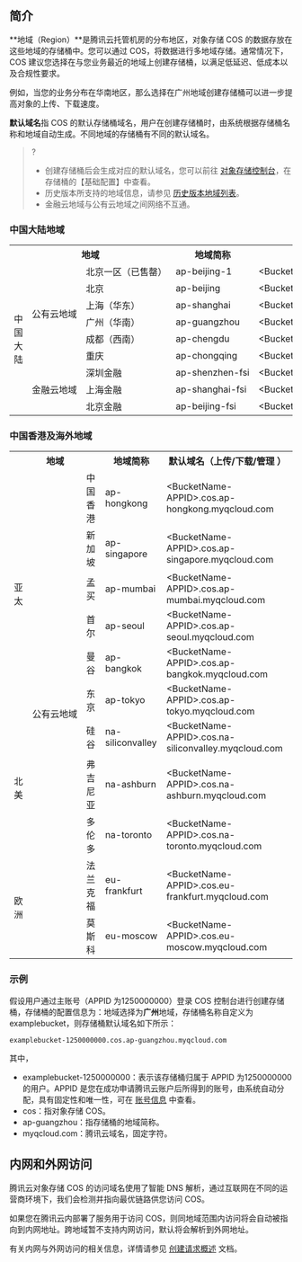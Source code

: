 ## 简介
**地域（Region）**是腾讯云托管机房的分布地区，对象存储 COS 的数据存放在这些地域的存储桶中。您可以通过 COS，将数据进行多地域存储。通常情况下，COS 建议您选择在与您业务最近的地域上创建存储桶，以满足低延迟、低成本以及合规性要求。

例如，当您的业务分布在华南地区，那么选择在广州地域创建存储桶可以进一步提高对象的上传、下载速度。

**默认域名**指 COS 的默认存储桶域名，用户在创建存储桶时，由系统根据存储桶名称和地域自动生成。不同地域的存储桶有不同的默认域名。


> ?
> - 创建存储桶后会生成对应的默认域名，您可以前往 [对象存储控制台](https://console.cloud.tencent.com/cos5)，在存储桶的【基础配置】中查看。
> - 历史版本所支持的地域信息，请参见 [历史版本地域列表](https://cloud.tencent.com/document/product/436/7777)。
> - 金融云地域与公有云地域之间网络不互通。

### 中国大陆地域

<table>
   <tr>
	 <th colspan=3><center>地域</center></th>
      <th>地域简称</th>
      <th>默认域名（上传/下载/管理 ）</th>
   </tr>
   <tr>
      <td rowspan=9>中国大陆</td>
      <td rowspan=6 nowrap="nowrap">公有云地域</td>
      <td nowrap="nowrap">北京一区（已售罄）</td>
      <td>ap-beijing-1</td>
      <td>&lt;BucketName-APPID&gt;.cos.ap-beijing-1.myqcloud.com</td>
   </tr>
   <tr>
      <td>北京</td>
      <td>ap-beijing</td>
      <td>&lt;BucketName-APPID&gt;.cos.ap-beijing.myqcloud.com</td>
   </tr>
   <tr>
      <td>上海（华东）</td>
      <td>ap-shanghai</td>
      <td>&lt;BucketName-APPID&gt;.cos.ap-shanghai.myqcloud.com</td>
   </tr>
   <tr>
      <td>广州（华南）</td>
      <td>ap-guangzhou</td>
      <td>&lt;BucketName-APPID&gt;.cos.ap-guangzhou.myqcloud.com</td>
   </tr>
   <tr>
      <td>成都（西南）</td>
      <td>ap-chengdu</td>
      <td>&lt;BucketName-APPID&gt;.cos.ap-chengdu.myqcloud.com</td>
   </tr>
   <tr>
      <td>重庆</td>
      <td>ap-chongqing</td>
      <td>&lt;BucketName-APPID&gt;.cos.ap-chongqing.myqcloud.com</td>
   </tr>
   <tr>
      <td rowspan=3 nowrap="nowrap">金融云地域</td>
      <td>深圳金融</td>
      <td nowrap="nowrap">ap-shenzhen-fsi</td>
      <td nowrap="nowrap">&lt;BucketName-APPID&gt;.cos.ap-shenzhen-fsi.myqcloud.com</td>
   </tr>
   <tr>
      <td>上海金融</td>
      <td nowrap="nowrap">ap-shanghai-fsi</td>
      <td nowrap="nowrap">&lt;BucketName-APPID&gt;.cos.ap-shanghai-fsi.myqcloud.com</td>
   </tr>
   <tr>
      <td>北京金融</td>
      <td nowrap="nowrap">ap-beijing-fsi</td>
      <td nowrap="nowrap">&lt;BucketName-APPID&gt;.cos.ap-beijing-fsi.myqcloud.com</td>
   </tr>
</table>



### 中国香港及海外地域

<table>
   <tr>
	 <th colspan=3><center>地域</center></th>
      <th>地域简称</th>
      <th>默认域名（上传/下载/管理 ）</th>
   </tr>
   <tr>
      <td rowspan=6>亚太</td>
      <td rowspan=11 nowrap="nowrap">公有云地域</td>
      <td>中国香港</td>
      <td>ap-hongkong</td>
      <td>&lt;BucketName-APPID&gt;.cos.ap-hongkong.myqcloud.com</td>
   </tr>
   <tr>
      <td>新加坡</td>
      <td>ap-singapore</td>
      <td>&lt;BucketName-APPID&gt;.cos.ap-singapore.myqcloud.com</td>
   </tr>
   <tr>
      <td>孟买</td>
      <td>ap-mumbai</td>
      <td>&lt;BucketName-APPID&gt;.cos.ap-mumbai.myqcloud.com</td>
   </tr>
   <tr>
      <td>首尔</td>
      <td>ap-seoul</td>
      <td>&lt;BucketName-APPID&gt;.cos.ap-seoul.myqcloud.com</td>
   </tr>
   <tr>
      <td>曼谷</td>
      <td>ap-bangkok</td>
      <td>&lt;BucketName-APPID&gt;.cos.ap-bangkok.myqcloud.com</td>
   </tr>
   <tr>
      <td>东京</td>
      <td>ap-tokyo</td>
      <td>&lt;BucketName-APPID&gt;.cos.ap-tokyo.myqcloud.com</td>
   </tr>
   <tr>
      <td rowspan=3>北美</td>
      <td>硅谷</td>
      <td>na-siliconvalley</td>
      <td>&lt;BucketName-APPID&gt;.cos.na-siliconvalley.myqcloud.com</td>
   </tr>
   <tr>
      <td>弗吉尼亚</td>
      <td>na-ashburn</td>
      <td>&lt;BucketName-APPID&gt;.cos.na-ashburn.myqcloud.com</td>
   </tr>
   <tr>
      <td>多伦多</td>
      <td>na-toronto</td>
      <td>&lt;BucketName-APPID&gt;.cos.na-toronto.myqcloud.com</td>
   </tr>
   <tr>
      <td rowspan=2>欧洲</td>
      <td>法兰克福</td>
      <td>eu-frankfurt</td>
      <td>&lt;BucketName-APPID&gt;.cos.eu-frankfurt.myqcloud.com</td>
   </tr>
   <tr>
      <td>莫斯科</td>
      <td>eu-moscow</td>
      <td>&lt;BucketName-APPID&gt;.cos.eu-moscow.myqcloud.com</td>
   </tr>
</table>

### 示例
假设用户通过主账号（APPID 为1250000000）登录 COS 控制台进行创建存储桶，存储桶的配置信息为：地域选择为**广州**地域，存储桶名称自定义为 examplebucket，则存储桶默认域名如下所示：

```shell
examplebucket-1250000000.cos.ap-guangzhou.myqcloud.com
```

其中，
- examplebucket-1250000000：表示该存储桶归属于 APPID 为1250000000的用户。APPID 是您在成功申请腾讯云账户后所得到的账号，由系统自动分配，具有固定性和唯一性，可在 [账号信息](https://console.cloud.tencent.com/developer) 中查看。
- cos：指对象存储 COS。
- ap-guangzhou：指存储桶的地域简称。
- myqcloud.com：腾讯云域名，固定字符。

## 内网和外网访问

腾讯云对象存储 COS 的访问域名使用了智能 DNS 解析，通过互联网在不同的运营商环境下，我们会检测并指向最优链路供您访问 COS。

如果您在腾讯云内部署了服务用于访问 COS，则同地域范围内访问将会自动被指向到内网地址。跨地域暂不支持内网访问，默认将会解析到外网地址。

有关内网与外网访问的相关信息，详情请参见 [创建请求概述](https://cloud.tencent.com/document/product/436/31315) 文档。

